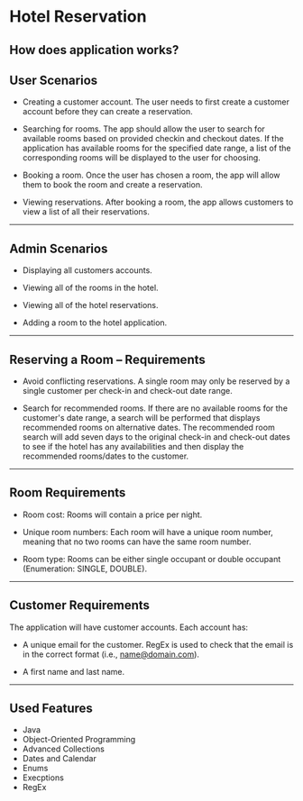 # Hotel Reservation


## How does application works?


## User Scenarios

- Creating a customer account. The user needs to first create a customer account before they can create a reservation.

- Searching for rooms. The app should allow the user to search for available rooms based on provided checkin and checkout dates. If the application has available rooms for the specified date range, a list of the corresponding rooms will be displayed to the user for choosing.

- Booking a room. Once the user has chosen a room, the app will allow them to book the room and create a reservation.

- Viewing reservations. After booking a room, the app allows customers to view a list of all their reservations.

---

## Admin Scenarios

- Displaying all customers accounts.

- Viewing all of the rooms in the hotel.

- Viewing all of the hotel reservations.

- Adding a room to the hotel application.

---

## Reserving a Room – Requirements

- Avoid conflicting reservations. A single room may only be reserved by a single customer per check-in and check-out date range.

- Search for recommended rooms. If there are no available rooms for the customer's date range, a search will be performed that displays recommended rooms on alternative dates. The recommended room search will add seven days to the original check-in and check-out dates to see if the hotel has any availabilities and then display the recommended rooms/dates to the customer.

---

## Room Requirements

- Room cost: Rooms will contain a price per night.

- Unique room numbers: Each room will have a unique room number, meaning that no two rooms can have the same room number.

- Room type: Rooms can be either single occupant or double occupant (Enumeration: SINGLE, DOUBLE).

---

## Customer Requirements

The application will have customer accounts. Each account has:

- A unique email for the customer. RegEx is used to check that the email is in the correct format (i.e., name@domain.com).

- A first name and last name.

---


## Used Features

- Java
- Object-Oriented Programming
- Advanced Collections
- Dates and Calendar
- Enums
- Execptions
- RegEx

